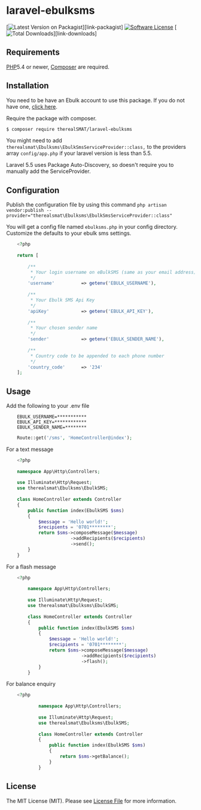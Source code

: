 # laravel-ebulksms

[![Latest Version on Packagist][ico-version]][link-packagist]
[![Software License][ico-license]](LICENSE.md)
[![Total Downloads][ico-downloads]][link-downloads]

## Requirements
[PHP](https://php.net)5.4 or newer, [Composer](https://getcomposer.org) are required.

## Installation
You need to be have an Ebulk account to use this package. If you do not have one, [click here](https://ebulksms.com).

Require the package with composer.
``` bash
$ composer require therealSMAT/laravel-ebulksms
```
You might need to add ` therealsmat\Ebulksms\EbulkSmsServiceProvider::class,` to the providers array `config/app.php` if your laravel version is less than 5.5.

Laravel 5.5 uses Package Auto-Discovery, so doesn't require you to manually add the ServiceProvider.

## Configuration
Publish the configuration file by using this command
`php artisan vendor:publish --provider="therealsmat\Ebulksms\EbulkSmsServiceProvider::class"`

You will get a config file named `ebulksms.php` in your config directory. Customize the defaults to your ebulk sms settings.
```php
    <?php 
    
    return [
    
        /**
         * Your login username on eBulkSMS (same as your email address)
         */
        'username'          => getenv('EBULK_USERNAME'),
    
        /**
         * Your Ebulk SMS Api Key
         */
        'apiKey'            => getenv('EBULK_API_KEY'),
    
        /**
         * Your chosen sender name
         */
        'sender'            => getenv('EBULK_SENDER_NAME'),
    
        /**
         * Country code to be appended to each phone number
         */
        'country_code'      => '234'
    ];
```


## Usage
Add the following to your .env file

```dotenv
    EBULK_USERNAME=***********
    EBULK_API_KEY=************
    EBULK_SENDER_NAME=********
```

```php
    Route::get('/sms', 'HomeController@index');
```
  For a text message
```php
    <?php
    
    namespace App\Http\Controllers;
    
    use Illuminate\Http\Request;
    use therealsmat\Ebulksms\EbulkSMS;
    
    class HomeController extends Controller
    {
        public function index(EbulkSMS $sms)
        {
            $message = 'Hello world!';
            $recipients = '0701********';
            return $sms->composeMessage($message)
                        ->addRecipients($recipients)
                        ->send();
        }
    }
```
For a flash message
```php
    <?php
        
        namespace App\Http\Controllers;
        
        use Illuminate\Http\Request;
        use therealsmat\Ebulksms\EbulkSMS;
        
        class HomeController extends Controller
        {
            public function index(EbulkSMS $sms)
            {
                $message = 'Hello world!';
                $recipients = '0701********';
                return $sms->composeMessage($message)
                            ->addRecipients($recipients)
                            ->flash();
            }
        }
```
For balance enquiry
```php
    <?php
            
            namespace App\Http\Controllers;
            
            use Illuminate\Http\Request;
            use therealsmat\Ebulksms\EbulkSMS;
            
            class HomeController extends Controller
            {
                public function index(EbulkSMS $sms)
                {
                    return $sms->getBalance();
                }
            }
```

## License

The MIT License (MIT). Please see [License File](LICENSE.md) for more information.

[ico-version]: https://img.shields.io/packagist/v/jeroen-g/laravel-packager.svg?style=flat-square
[ico-license]: https://img.shields.io/badge/license-EUPL-yellow.svg?style=flat-square
[ico-downloads]: https://img.shields.io/packagist/dt/jeroen-g/laravel-packager.svg?style=flat-square